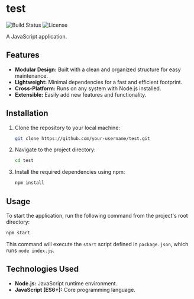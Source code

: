 # test

![Build Status](https://img.shields.io/travis/com/your-username/test.svg?style=flat-square)
![License](https://img.shields.io/badge/license-MIT-blue.svg?style=flat-square)

A JavaScript application.

## Features

*   **Modular Design:** Built with a clean and organized structure for easy maintenance.
*   **Lightweight:** Minimal dependencies for a fast and efficient footprint.
*   **Cross-Platform:** Runs on any system with Node.js installed.
*   **Extensible:** Easily add new features and functionality.

## Installation

1.  Clone the repository to your local machine:
    ```bash
    git clone https://github.com/your-username/test.git
    ```

2.  Navigate to the project directory:
    ```bash
    cd test
    ```

3.  Install the required dependencies using npm:
    ```bash
    npm install
    ```

## Usage

To start the application, run the following command from the project's root directory:

```bash
npm start
```

This command will execute the `start` script defined in `package.json`, which runs `node index.js`.

## Technologies Used

*   **Node.js:** JavaScript runtime environment.
*   **JavaScript (ES6+):** Core programming language.